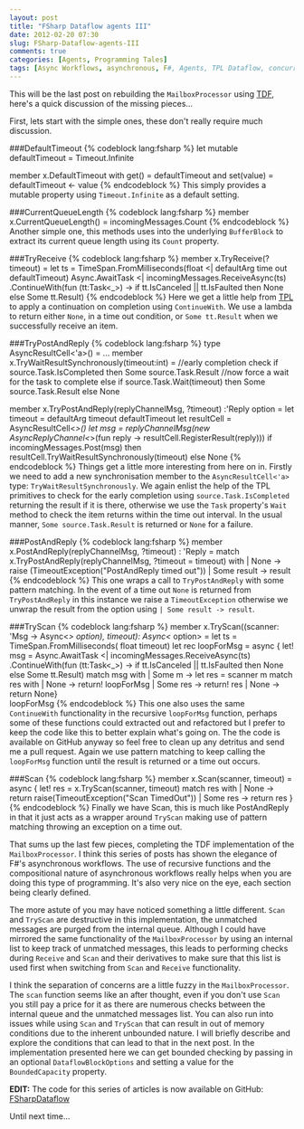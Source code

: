 ```yaml
---
layout: post
title: "FSharp Dataflow agents III"
date: 2012-02-20 07:30
slug: FSharp-Dataflow-agents-III
comments: true
categories: [Agents, Programming Tales]
tags: [Async Workflows, asynchronous, F#, Agents, TPL Dataflow, concurrency]
---
```

This will be the last post on rebuilding the `MailboxProcessor` using [TDF](http://msdn.microsoft.com/en-us/devlabs/gg585582), 
here's a quick discussion of the missing pieces...

First, lets start with the simple ones, these don't really require much discussion.

###DefaultTimeout
{% codeblock lang:fsharp %}
let mutable defaultTimeout = Timeout.Infinite

member x.DefaultTimeout
   with get() = defaultTimeout
   and set(value) = defaultTimeout <- value
{% endcodeblock %}
This simply provides a mutable property using `Timeout.Infinite` as a default setting.

###CurrentQueueLength
{% codeblock lang:fsharp %}
member x.CurrentQueueLength() = incomingMessages.Count 
{% endcodeblock %}
Another simple one, this methods uses into the underlying `BufferBlock` to extract its current queue length using its `Count` property.

###TryReceive
{% codeblock lang:fsharp %}
member x.TryReceive(?timeout) = 
    let ts = TimeSpan.FromMilliseconds(float <| defaultArg time out defaultTimeout)
    Async.AwaitTask <| incomingMessages.ReceiveAsync(ts)
                           .ContinueWith(fun (tt:Task<_>) -> 
                                             if tt.IsCanceled || tt.IsFaulted then None
                                             else Some tt.Result)
{% endcodeblock %}
Here we get a little help from [TPL](http://msdn.microsoft.com/en-us/library/dd460717.aspx) to apply a continuation on completion 
using `ContinueWith`.  We use a lambda to return either `None`, in a time out condition, or `Some tt.Result` when we successfully receive an item.  

###TryPostAndReply
{% codeblock lang:fsharp %}
type AsyncResultCell<'a>() = 
    ...
	member x.TryWaitResultSynchronously(timeout:int) = 
	    //early completion check
	    if source.Task.IsCompleted then 
	        Some source.Task.Result
	    //now force a wait for the task to complete
	    else 
	        if source.Task.Wait(timeout) then 
	            Some source.Task.Result
	        else None

member x.TryPostAndReply(replyChannelMsg, ?timeout) :'Reply option = 
    let timeout = defaultArg timeout defaultTimeout
    let resultCell = AsyncResultCell<_>()
    let msg = replyChannelMsg(new AsyncReplyChannel<_>(fun reply -> resultCell.RegisterResult(reply)))
    if incomingMessages.Post(msg) then
        resultCell.TryWaitResultSynchronously(timeout)
    else None
{% endcodeblock %}
Things get a little more interesting from here on in.  Firstly we need to add a new synchronisation member to the `AsyncResultCell<'a>` type: `TryWaitResultSynchronously`.   We again enlist the help of the TPL primitives to check for the early completion using `source.Task.IsCompleted` returning the result if it is there, otherwise we use the `Task` property's `Wait` method to check the item returns within the time out interval.  In the usual manner, `Some source.Task.Result` is returned or `None` for a failure.  

###PostAndReply
{% codeblock lang:fsharp %}
member x.PostAndReply(replyChannelMsg, ?timeout) : 'Reply = 
    match x.TryPostAndReply(replyChannelMsg, ?timeout = timeout) with
    | None ->  raise (TimeoutException("PostAndReply timed out"))
    | Some result -> result
{% endcodeblock %}
This one wraps a call to `TryPostAndReply` with some pattern matching.  In the event of a time out `None` is returned from `TryPostAndReply` in this instance we raise a `TimeoutException` otherwise we unwrap the result from the option using `| Some result -> result`.

###TryScan
{% codeblock lang:fsharp %}
member x.TryScan((scanner: 'Msg -> Async<_> option), timeout): Async<_ option> = 
    let ts = TimeSpan.FromMilliseconds( float timeout)
    let rec loopForMsg = async {
        let! msg = Async.AwaitTask <| incomingMessages.ReceiveAsync(ts)
                                      .ContinueWith(fun (tt:Task<_>) -> 
                                          if tt.IsCanceled || tt.IsFaulted then None
                                          else Some tt.Result)
        match msg with
        | Some m ->  let res = scanner m
                     match res with
                     | None -> return! loopForMsg
                     | Some res -> return! res 
        | None -> return None}                             
    loopForMsg
{% endcodeblock %}
This one also uses the same `ContinueWith` functionality in the recursive `loopForMsg` function, perhaps some 
of these functions could extracted out and refactored but I prefer to keep the code like this to better explain what's going 
on.  The the code is available on GitHub anyway so feel free to clean up any detritus and send me a pull request.  Again we use pattern matching to keep calling the `loopForMsg` function until the result is returned or a time out occurs.  

###Scan
{% codeblock lang:fsharp %}
member x.Scan(scanner, timeout) =
    async { let! res = x.TryScan(scanner, timeout)
            match res with
            | None -> return raise(TimeoutException("Scan TimedOut"))
            | Some res -> return res }
{% endcodeblock %}
Finally we have Scan, this is much like PostAndReply in that it just acts as a wrapper around `TryScan` making use of 
pattern matching throwing an exception on a time out.

That sums up the last few pieces, completing the TDF implementation of the `MailboxProcessor`.  I think this series of posts has shown the elegance of F#'s asynchronous workflows.  The use of recursive functions and the compositional nature of asynchronous workflows really helps when you are doing this type of programming.  It's also very nice on the eye, each section being clearly defined.

The more astute of you may have noticed something a little different.  `Scan` and `TryScan` are destructive in this implementation, the unmatched messages are purged from the internal queue.  Although I could have mirrored the same functionality of the `MailboxProcessor` by using an internal list to keep track of unmatched messages, this leads to performing checks during `Receive` and `Scan` and their derivatives to make sure that this list is used first when switching from `Scan` and `Receive` functionality.  

I think the separation of concerns are a little fuzzy in the `MailboxProcessor`.  The `scan` function seems like an after thought, even if you don't use `Scan` you still pay a price for it as there are numerous checks between the internal queue and the unmatched messages list.  You can also run into issues while using `Scan` and `TryScan` that can result in out of memory conditions due to the inherent unbounded nature.  I will briefly describe and explore the conditions that can lead to that in the next post.  In the implementation presented here we can get bounded checking by passing in an optional `DataflowBlockOptions` and setting a value for the `BoundedCapacity` property.  

**EDIT:** The code for this series of articles is now available on GitHub: [FSharpDataflow](https://github.com/7sharp9/FSharpDataflow)

Until next time...
